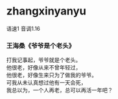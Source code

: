 # zhangxinyanyu

语速1
音调1.16

### 王海桑《爷爷是个老头》
打我记事起，爷爷就是个老头。  
他很老，好像从来不曾年轻过，  
他很老，好像生来只为了做我的爷爷。  
可我从未认真想过他有一天会死，  
我总以为，一个人再老，总可以再活一年吧？
